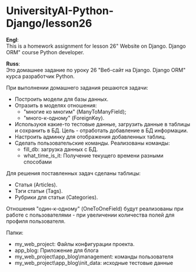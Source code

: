 # UniversityAI-Python-Django/lesson26

<b>Engl</b>:<br>
This is a homework assignment for lesson 26" Website on Django. Django ORM" course Python developer.

<b>Russ</b>:<br>
Это домашнее задание по уроку 26 "Веб-сайт на Django. Django ORM" курса разработчик Python.


При выполнении домашнего задания решаются задачи:
- Построить модели для базы данных.
- Отразить в моделях отношения:
  - "многие ко многим" (ManyToManyField);
  - "много-к-одному" (ForeignKey).
- Используюя какие-то тестовые данные, загрузить данные в таблицы и сохранить в БД. Цель - отработать добавление в БД информации.
- Настроить админку для отображения добавленных таблиц.
- Сделать пользовательские команды. Реализованы команды:
  - fill_db: загрузка данных с БД.
  - what_time_is_it: Получение текущего времени разными способами

Для решения поставленных задач сделаны таблицы:
- Статья (Articles).
- Тэги статьи (Tags).
- Рубрики для статьи (Categories).
  
Отношения "один-к-одному" (OneToOneField) будут реализованы при работе с пользователями - при увеличении количества полей для профиля пользователя.


Папки:
- my_web_project: Файлы конфигурации проекта.
- app_blog: Приложение для блога
- my_web_project\app_blog\management: команды пользователя
- my_web_project\app_blog\init_data: исходные тестовые данные
